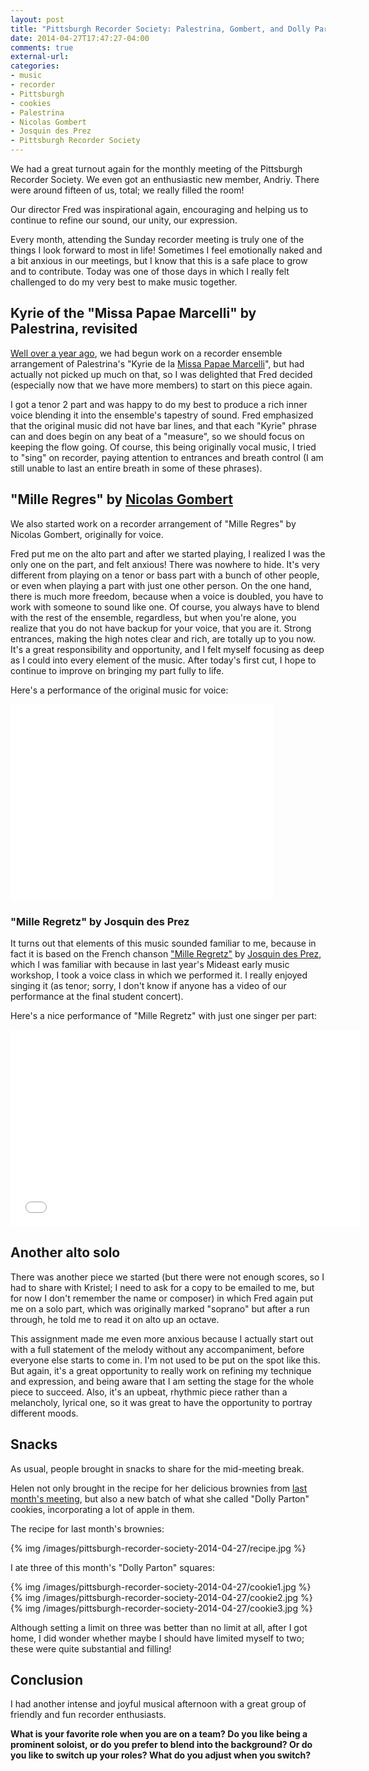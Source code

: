 ```yaml
---
layout: post
title: "Pittsburgh Recorder Society: Palestrina, Gombert, and Dolly Parton cookies"
date: 2014-04-27T17:47:27-04:00
comments: true
external-url:
categories:
- music
- recorder
- Pittsburgh
- cookies
- Palestrina
- Nicolas Gombert
- Josquin des Prez
- Pittsburgh Recorder Society
---
```

We had a great turnout again for the monthly meeting of the Pittsburgh Recorder Society. We even got an enthusiastic new member, Andriy. There were around fifteen of us, total; we really filled the room!

Our director Fred was inspirational again, encouraging and helping us to continue to refine our sound, our unity, our expression.

Every month, attending the Sunday recorder meeting is truly one of the things I look forward to most in life! Sometimes I feel emotionally naked and a bit anxious in our meetings, but I know that this is a safe place to grow and to contribute. Today was one of those days in which I really felt challenged to do my very best to make music together.

<!--more-->

## Kyrie of the "Missa Papae Marcelli" by Palestrina, revisited

[Well over a year ago](/blog/2012/09/16/excited-by-the-new-season-of-the-pittsburgh-recorder-society/), we had begun work on a recorder ensemble arrangement of Palestrina's "Kyrie de la [Missa Papae Marcelli](http://en.wikipedia.org/wiki/Missa_Papae_Marcelli)", but had actually not picked up much on that, so I was delighted that Fred decided (especially now that we have more members) to start on this piece again.

I got a tenor 2 part and was happy to do my best to produce a rich inner voice blending it into the ensemble's tapestry of sound. Fred emphasized that the original music did not have bar lines, and that each "Kyrie" phrase can and does begin on any beat of a "measure", so we should focus on keeping the flow going. Of course, this being originally vocal music, I tried to "sing" on recorder, paying attention to entrances and breath control (I am still unable to last an entire breath in some of these phrases).

## "Mille Regres" by [Nicolas Gombert](http://en.wikipedia.org/wiki/Nicolas_Gombert)

We also started work on a recorder arrangement of "Mille Regres" by Nicolas Gombert, originally for voice.

Fred put me on the alto part and after we started playing, I realized I was the only one on the part, and felt anxious! There was nowhere to hide. It's very different from playing on a tenor or bass part with a bunch of other people, or even when playing a part with just one other person. On the one hand, there is much more freedom, because when a voice is doubled, you have to work with someone to sound like one. Of course, you always have to blend with the rest of the ensemble, regardless, but when you're alone, you realize that you do not have backup for your voice, that you are it. Strong entrances, making the high notes clear and rich, are totally up to you now. It's a great responsibility and opportunity, and I felt myself focusing as deep as I could into every element of the music. After today's first cut, I hope to continue to improve on bringing my part fully to life.

Here's a performance of the original music for voice:

<iframe width="420" height="315" src="//www.youtube.com/embed/J_2kRgCxeHk" frameborder="0" allowfullscreen></iframe>

### "Mille Regretz" by Josquin des Prez

It turns out that elements of this music sounded familiar to me, because in fact it is based on the French chanson ["Mille Regretz"](http://en.wikipedia.org/wiki/Mille_Regretz) by [Josquin des Prez](http://en.wikipedia.org/wiki/Josquin_des_Prez), which I was familiar with because in last year's Mideast early music workshop, I took a voice class in which we performed it. I really enjoyed singing it (as tenor; sorry, I don't know if anyone has a video of our performance at the final student concert).

Here's a nice performance of "Mille Regretz" with just one singer per part:

<iframe width="560" height="315" src="//www.youtube.com/embed/S0TNPoDYHFY" frameborder="0" allowfullscreen></iframe>

## Another alto solo

There was another piece we started (but there were not enough scores, so I had to share with Kristel; I need to ask for a copy to be emailed to me, but for now I don't remember the name or composer) in which Fred again put me on a solo part, which was originally marked "soprano" but after a run through, he told me to read it on alto up an octave.

This assignment made me even more anxious because I actually start out with a full statement of the melody without any accompaniment, before everyone else starts to come in. I'm not used to be put on the spot like this. But again, it's a great opportunity to really work on refining my technique and expression, and being aware that I am setting the stage for the whole piece to succeed. Also, it's an upbeat, rhythmic piece rather than a melancholy, lyrical one, so it was great to have the opportunity to portray different moods.

## Snacks

As usual, people brought in snacks to share for the mid-meeting break.

Helen not only brought in the recipe for her delicious brownies from [last month's meeting](/blog/2014/03/16/pittsburgh-recorder-society-something-new-recently-recording-our-practice-sessions/), but also a new batch of what she called "Dolly Parton" cookies, incorporating a lot of apple in them.

The recipe for last month's brownies:

{% img /images/pittsburgh-recorder-society-2014-04-27/recipe.jpg %}

I ate three of this month's "Dolly Parton" squares:

{% img /images/pittsburgh-recorder-society-2014-04-27/cookie1.jpg %}
{% img /images/pittsburgh-recorder-society-2014-04-27/cookie2.jpg %}
{% img /images/pittsburgh-recorder-society-2014-04-27/cookie3.jpg %}

Although setting a limit on three was better than no limit at all, after I got home, I did wonder whether maybe I should have limited myself to two; these were quite substantial and filling!

## Conclusion

I had another intense and joyful musical afternoon with a great group of friendly and fun recorder enthusiasts.

**What is your favorite role when you are on a team? Do you like being a prominent soloist, or do you prefer to blend into the background? Or do you like to switch up your roles? What do you adjust when you switch?**
